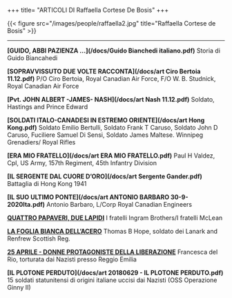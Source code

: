 +++
title= "ARTICOLI DI Raffaella Cortese De Bosis"
+++


{{< figure src="/images/people/raffaella2.jpg" title="Raffaella Cortese de Bosis" >}}



***

**[GUIDO, ABBI PAZIENZA …](/docs/Guido Bianchedi italiano.pdf)**
Storia di Guido Biancahedi


**[SOPRAVVISSUTO DUE VOLTE RACCONTA](/docs/art Ciro Bertoia 11.12.pdf)**
P/O Ciro Bertoia, Royal Canadian Air Force, F/O  W. B. Studnick, Royal Canadian Air Force


**[Pvt. JOHN ALBERT -JAMES- NASH](/docs/art Nash 11.12.pdf)**
Soldato, Hastings and Prince Edward


**[SOLDATI ITALO-CANADESI IN ESTREMO ORIENTE](/docs/art Hong Kong.pdf)**
Soldato Emilio Bertulli, Soldato Frank T Caruso, Soldato John D Caruso, Fuciliere Samuel Di Sensi, Soldato James Maltese. Winnipeg Grenadiers/ Royal Rifles


**[ERA MIO FRATELLO](/docs/art ERA MIO FRATELLO.pdf)**
Paul H Valdez, Cpl, US Army, 157th Regiment, 45th Infantry Division


**[IL SERGENTE DAL CUORE D’ORO](/docs/art Sergente Gander.pdf)**
Battaglia di Hong Kong 1941


**[IL SUO ULTIMO PONTE](/docs/art ANTONIO BARBARO 30-9-2020Ita.pdf)**
Antonio Barbaro, L/Corp Royal Canadian Engineers


**[QUATTRO PAPAVERI, DUE LAPIDI](/research/ingram_mclean/)**
I fratelli Ingram Brothers/I fratelli McLean 


**[LA FOGLIA BIANCA DELL’ACERO](/research/brade_hope/)**
Thomas B Hope, soldato dei Lanark and Renfrew Scottish Reg.


**[25 APRILE - DONNE PROTAGONISTE DELLA LIBERAZIONE](/history/donne25apr/)**
Francesca del Rio, torturata dai Nazisti presso Reggio Emilia


**[IL PLOTONE PERDUTO](/docs/art 20180629 - IL PLOTONE PERDUTO.pdf)**
15 soldati statunitensi di origini italiane uccisi dai Nazisti (OSS Operazione Ginny II)







